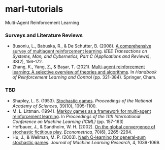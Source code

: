 # marl-tutorials
Multi-Agent Reinforcement Learning

### Surveys and Literature Reviews
- Busoniu, L., Babuska, R., & De Schutter, B. (2008). [A comprehensive survey of multiagent reinforcement learning](https://doi.org/10.1109/TSMCC.2007.913919). _IEEE Transactions on Systems, Man, and Cybernetics, Part C (Applications and Reviews)_, 38(2), 156-172.
- Zhang, K., Yang, Z., & Başar, T. (2021). [Multi-agent reinforcement learning: A selective overview of theories and algorithms](https://doi.org/10.1007/978-3-030-60990-0_12). In _Handbook of Reinforcement Learning and Control_ (pp. 321-384). Springer, Cham.

### TBD
- Shapley, L. S. (1953). [Stochastic games](https://doi.org/10.1073/pnas.39.10.1095). _Proceedings of the National Academy of Sciences_, 39(10), 1095-1100.
- M. L. Littman. (1994). [Markov games as a framework for multi-agent reinforcement learning](https://doi.org/10.1016/B978-1-55860-335-6.50027-1). In _Proceedings of the 11th International Conference on Machine Learning (ICML)_ (pp. 157-163)
- Hofbauer, J., & Sandholm, W. H. (2002). [On the global convergence of stochastic fictitious play](https://doi.org/10.1111/j.1468-0262.2002.00440.x). _Econometrica_, 70(6), 2265-2294.
- Hu, J., & Wellman, M. P. (2003). [Nash Q-learning for general-sum stochastic games](https://www.jmlr.org/papers/volume4/hu03a/hu03a.pdf). _Journal of Machine Learning Research_, 4, 1039-1069.
